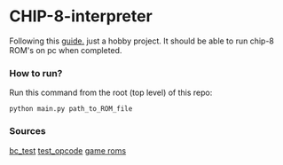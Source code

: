 # CHIP-8-interpreter

Following this [guide.](https://tobiasvl.github.io/blog/write-a-chip-8-emulator/)
just a hobby project. It should be able to run chip-8 ROM's on pc when completed.

### How to run?

Run this command from the root (top level) of this repo:

`python main.py path_to_ROM_file`

### Sources

[bc_test](https://github.com/daniel5151/AC8E)
[test_opcode](https://github.com/corax89/chip8-test-rom)
[game roms](https://johnearnest.github.io/chip8Archive/)
